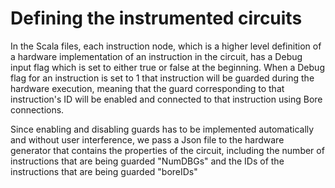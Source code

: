 # Defining the instrumented circuits

In the Scala files, each instruction node, which is a higher level definition of a hardware implementation of an instruction in the circuit, has a Debug input flag which is set to either true or false at the beginning. When a Debug flag for an instruction is set to 1 that instruction will be guarded during the hardware execution, meaning that the guard corresponding to that instruction's ID will be enabled and connected to that instruction using Bore connections.

Since enabling and disabling guards has to be implemented automatically and without user interference, we pass a Json file to the hardware generator that contains the properties of the circuit, including the number of instructions that are being guarded "NumDBGs" and the IDs of the instructions that are being guarded "boreIDs"
